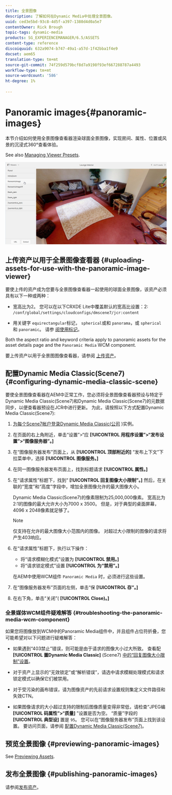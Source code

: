 ```yaml
---
title: 全景图像
description: 了解如何在Dynamic Media中处理全景图像。
uuid: ced3e5bd-93c8-4d5f-a397-1380d4d0a5e7
contentOwner: Rick Brough
topic-tags: dynamic-media
products: SG_EXPERIENCEMANAGER/6.5/ASSETS
content-type: reference
discoiquuid: 632a9074-b747-49a1-a57d-1f42bba1f4e9
docset: aem65
translation-type: tm+mt
source-git-commit: 74f259d579bcf8d7a9198f93ef667288787a4493
workflow-type: tm+mt
source-wordcount: '586'
ht-degree: 1%

---
```



# Panoramic images{#panoramic-images}

本节介绍如何使用全景图像查看器渲染球面全景图像，实现房间、属性、位置或风景的沉浸式360°查看体验。

See also [Managing Viewer Presets](/help/assets/managing-viewer-presets.md).

![panoramic-image2](assets/panoramic-image2.png)

## 上传资产以用于全景图像查看器 {#uploading-assets-for-use-with-the-panoramic-image-viewer}

要使上传的资产成为您要与全景图像查看器一起使用的球面全景图像，该资产必须具有以下一种或两种：

* 宽高比为2。
您可以在以下CRXDE Lite中覆盖默认的宽高比设置：2:
   `/conf/global/settings/cloudconfigs/dmscene7/jcr:content`

* 用关键字 `equirectangular`标记， `spherical`或和 `panorama`，或 `spherical` 和 `panoramic`。 请参 [阅使用标记](/help/sites-authoring/tags.md)。

Both the aspect ratio and keyword criteria apply to panoramic assets for the asset details page and the `Panoramic Media` WCM component.

要上传资产以用于全景图图像查看器，请参阅 [上传资产](/help/assets/managing-assets-touch-ui.md#uploading-assets)。

## 配置Dynamic Media Classic(Scene7) {#configuring-dynamic-media-classic-scene}

要使全景图像查看器在AEM中正常工作，您必须将全景图像查看器预设与特定于Dynamic Media Classic(Scene7)和Dynamic Media Classic(Scene7)的元数据同步，以便查看器预设在JCR中进行更新。 为此，请按照以下方式配置Dynamic Media Classic(Scene7):

1. [为每个Scene7帐户登录Dynamic Media Classic(公司](https://www.adobe.com/marketing-cloud/experience-manager/scene7-login.html) )实例。

1. 在页面的右上角附近，单击“设置”>“应 **[!UICONTROL 用程序设置”>“发布设置”>“图像服务器”。]**
1. 在“图像服务器发布”页面上，从 **[!UICONTROL 顶部附近的]** “发布上下文”下拉菜单中，选择 **[!UICONTROL 图像服务。]**

1. 在同一图像服务器发布页面上，找到标题请求 **[!UICONTROL 属性。]**
1. 在“请求属性”标题下，找到“ **[!UICONTROL 回复图像大小限制”。]** 然后，在关联的“宽度”和“高度”字段中，增加全景图像允许的最大图像大小。

   Dynamic Media Classic(Scene7)的像素限制为25,000,000像素。 宽高比为2:1的图像的最大允许大小为7000 x 3500。 但是，对于典型的桌面屏幕，4096 x 2048像素就足够了。

   >[!NOTE]
   >
   >仅支持在允许的最大图像大小范围内的图像。 对超过大小限制的图像的请求将产生403响应。

1. 在“请求属性”标题下，执行以下操作：

   * 将“请求模糊化模式”设置为 **[!UICONTROL 禁用。]**
   * 将“请求锁定模式”设置 **[!UICONTROL 为“禁用”。]**

   在AEM中使用WCM组件 `Panoramic Media` 时，必须进行这些设置。

1. 在“图像服务器发布”页面的左侧，单击“保 **[!UICONTROL 存”。]**

1. 在右下角，单击“关闭”( **[!UICONTROL Close)。]**

### 全景媒体WCM组件疑难解答 {#troubleshooting-the-panoramic-media-wcm-component}

如果您将图像放到WCM中的Panoramic Media组件中，并且组件占位符折叠，您可能希望对以下问题进行疑难解答：

* 如果遇到“403禁止”错误，则可能是由于请求的图像大小过大所致。 查看配 **[!UICONTROL 置Dynamic Media Classic]** (Scene7) [中的“回复图像大小限制”设置](/help/assets/panoramic-images.md#configuring-dynamic-media-classic-scene)。

* 对于资产上显示的“无效锁定”或“解析错误”，请选中请求模糊处理模式和请求锁定模式以确保它们被禁用。
* 对于受污染的画布错误，请为图像资产的先前请求设置规则集定义文件路径和失效CTN。
* 如果图像请求的大小超过支持的限制后图像质量变得非常低，请检查“JPEG编 **[!UICONTROL 码属性”>“质量]** ”设置是否为空。 “质量”字段的 **[!UICONTROL 典型设]** 置是 `95`。 您可以在“图像服务器发布”页面上找到该设置。 要访问页面，请参阅 [配置Dynamic Media Classic(Scene7)](/help/assets/panoramic-images.md#configuring-dynamic-media-classic-scene)。

## 预览全景图像 {#previewing-panoramic-images}

See [Previewing Assets](/help/assets/previewing-assets.md).

## 发布全景图像 {#publishing-panoramic-images}

请参阅[发布资产](/help/assets/publishing-dynamicmedia-assets.md)。
